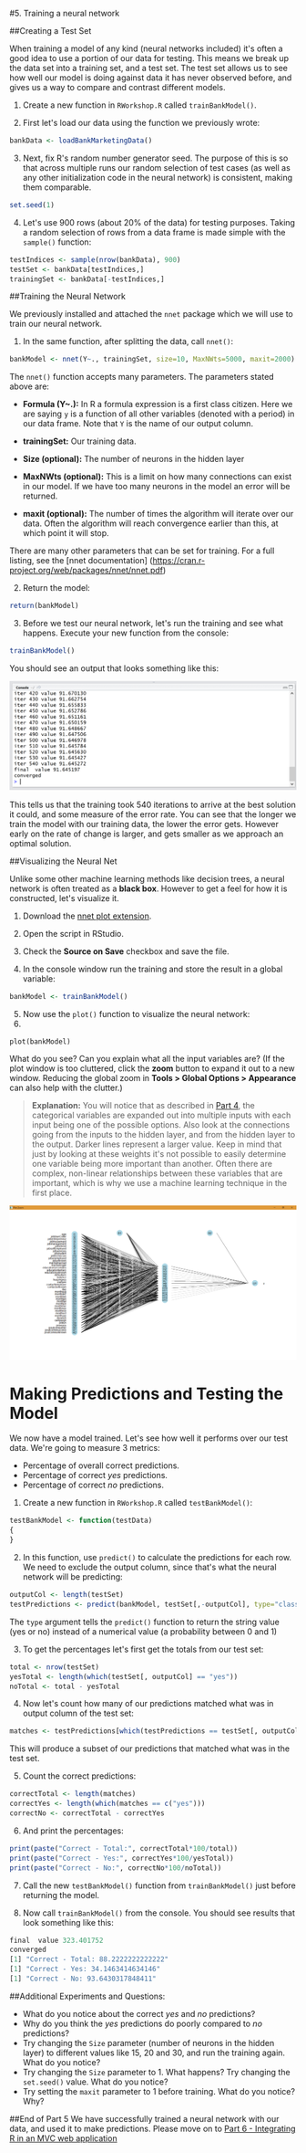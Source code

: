 #5. Training a neural network

##Creating a Test Set

When training a model of any kind (neural networks included) it's often a good idea to use a portion of our data for testing. This means we break up the data set into a training set, and a test set. The test set allows us to see how well our model is doing against data it has never observed before, and gives us a way to compare and contrast different models.

1. Create a new function in `RWorkshop.R` called `trainBankModel()`.

2. First let's load our data using the function we previously wrote:

  ```R
  bankData <- loadBankMarketingData()
  ```
 
3. Next, fix R's random number generator seed. The purpose of this is so that across multiple runs our random selection of test cases (as well as any other initialization code in the neural network) is consistent, making them comparable.

  ```R
  set.seed(1)
  ```
  
4. Let's use 900 rows (about 20% of the data) for testing purposes. Taking a random selection of rows from a data frame is made simple with the `sample()` function:

  ```R
  testIndices <- sample(nrow(bankData), 900)
  testSet <- bankData[testIndices,]
  trainingSet <- bankData[-testIndices,]
  ```
  
  
##Training the Neural Network

We previously installed and attached the `nnet` package which we will use to train our neural network.

1. In the same function, after splitting the data, call `nnet()`:

  ```R
  bankModel <- nnet(Y~., trainingSet, size=10, MaxNWts=5000, maxit=2000)
  ```
  
  The `nnet()` function accepts many parameters. The parameters stated above are:
  * __Formula (Y~.):__ In R a formula expression is a first class citizen. Here we are saying `y` is a function of all other variables (denoted with a period) in our data frame. Note that `Y` is the name of our output column.
  
  * __trainingSet:__ Our training data.
  
  * __Size (optional):__ The number of neurons in the hidden layer
  
  * __MaxNWts (optional):__ This is a limit on how many connections can exist in our model. If we have too many neurons in the model an error will be returned.
  
  * __maxit (optional):__ The number of times the algorithm will iterate over our data. Often the algorithm will reach convergence earlier than this, at which point it will stop.
  
  There are many other parameters that can be set for training. For a full listing, see the [nnet documentation] (https://cran.r-project.org/web/packages/nnet/nnet.pdf)

2. Return the model:

  ```R
  return(bankModel)
  ```

3. Before we test our neural network, let's run the training and see what happens. Execute your new function from the console:

  ```R
  trainBankModel()
  ```
  
  You should see an output that looks something like this:
  
  ![01-training-iterations](Part5-Content/01-training-iterations.png)
  
  This tells us that the training took 540 iterations to arrive at the best solution it could, and some measure of the error rate. You can see that the longer we train the model with our training data, the lower the error gets. However early on the rate of change is larger, and gets smaller as we approach an optimal solution.


##Visualizing the Neural Net

Unlike some other machine learning methods like decision trees, a neural network is often treated as a __black box__. However to get a feel for how it is constructed, let's visualize it.

1. Download the [nnet plot extension](RScripts/nnet_plot_update.R).

2. Open the script in RStudio.

3. Check the __Source on Save__ checkbox and save the file.

4. In the console window run the training and store the result in a global variable:

  ```R
  bankModel <- trainBankModel()
  ```
  
5. Now use the `plot()` function to visualize the neural network:
6. 
  ```
  plot(bankModel)
  ```
  
  What do you see? Can you explain what all the input variables are? (If the plot window is too cluttered, click the __zoom__ button to expand it out to a new window. Reducing the global zoom in __Tools > Global Options > Appearance__ can also help with the clutter.)

> __Explanation:__ You will notice that as described in [Part 4](Part4.md), the categorical variables are expanded out into multiple inputs with each input being one of the possible options. Also look at the connections going from the inputs to the hidden layer, and from the hidden layer to the output. Darker lines represent a larger value. Keep in mind that just by looking at these weights it's not possible to easily determine one variable being more important than another. Often there are complex, non-linear relationships between these variables that are important, which is why we use a machine learning technique in the first place.

![02-model-visualization](Part5-Content/02-model-visualization.png)

# Making Predictions and Testing the Model

We now have a model trained. Let's see how well it performs over our test data. We're going to measure 3 metrics:
* Percentage of overall correct predictions.
* Percentage of correct _yes_ predictions.
* Percentage of correct _no_ predictions.

1. Create a new function in `RWorkshop.R` called `testBankModel()`:
  ```R
  testBankModel <- function(testData)
  {
  }
  ```

2. In this function, use `predict()` to calculate the predictions for each row. We need to exclude the output column, since that's what the neural network will be predicting:
  ```R
  outputCol <- length(testSet)
  testPredictions <- predict(bankModel, testSet[,-outputCol], type="class")
  ```
  
  The `type` argument tells the `predict()` function to return the string value (yes or no) instead of a numerical value (a probability between 0 and 1)

3. To get the percentages let's first get the totals from our test set:
  ```R
  total <- nrow(testSet)
  yesTotal <- length(which(testSet[, outputCol] == "yes"))
  noTotal <- total - yesTotal
  ```
  
4. Now let's count how many of our predictions matched what was in output column of the test set:
  ```R
  matches <- testPredictions[which(testPredictions == testSet[, outputCol])]
  ```
  
  This will produce a subset of our predictions that matched what was in the test set.

5. Count the correct predictions:
  ```R
  correctTotal <- length(matches)
  correctYes <- length(which(matches == c("yes")))
  correctNo <- correctTotal - correctYes
  ```
  
6. And print the percentages:
  ```R
  print(paste("Correct - Total:", correctTotal*100/total))
  print(paste("Correct - Yes:", correctYes*100/yesTotal))
  print(paste("Correct - No:", correctNo*100/noTotal))
  ```
  
7. Call the new `testBankModel()` function from `trainBankModel()` just before returning the model.

8. Now call `trainBankModel()` from the console. You should see results that look something like this:

  ```R
  final  value 323.401752 
  converged
  [1] "Correct - Total: 88.2222222222222"
  [1] "Correct - Yes: 34.1463414634146"
  [1] "Correct - No: 93.6430317848411"
  ```

##Additional Experiments and Questions:

* What do you notice about the correct _yes_ and _no_ predictions?
* Why do you think the _yes_ predictions do poorly compared to _no_ predictions?
* Try changing the `Size` parameter (number of neurons in the hidden layer) to different values like 15, 20 and 30, and run the training again. What do you notice?
* Try changing the `Size` parameter to 1. What happens? Try changing the `set.seed()` value. What do you notice?
* Try setting the `maxit` parameter to 1 before training. What do you notice? Why?

##End of Part 5
We have successfully trained a neural network with our data, and used it to make predictions. Please move on to [Part 6 - Integrating R in an MVC web application](Part6-DotNet-Integration.md)
